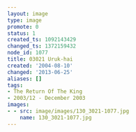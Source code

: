 ```yaml
---
layout: image
type: image
promote: 0
status: 1
created_ts: 1092143429
changed_ts: 1372159432
node_id: 1077
title: 03021 Uruk-hai
created: '2004-08-10'
changed: '2013-06-25'
aliases: []
tags:
- The Return Of The King
- 2003/12 - December 2003
images:
- - src: image/images/130_3021-1077.jpg
    name: 130_3021-1077.jpg
---
```


